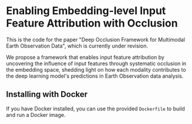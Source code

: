 # Enabling Embedding-level Input Feature Attribution with Occlusion

This is the code for the paper "Deep Occlusion Framework for Multimodal Earth
Observation Data", which is currently under revision.

We propose a framework that enables input feature attribution by uncovering the influence of input features through systematic occlusion in the embedding space, shedding light on how each modality contributes to the deep learning model's predictions in Earth Observation data analysis. 

## Installing with Docker

If you have Docker installed, you can use the provided `Dockerfile` to build and run a Docker image.

